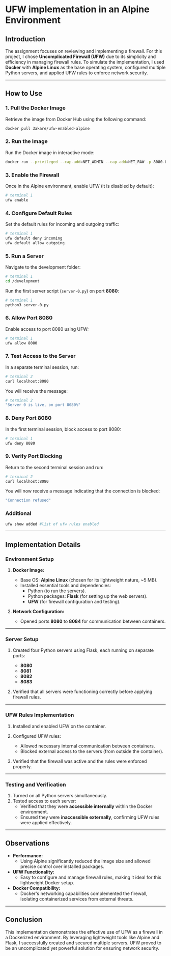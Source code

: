 # UFW implementation in an Alpine Environment

## Introduction  
The assignment focuses on reviewing and implementing a firewall. For this project, I chose **Uncomplicated Firewall (UFW)** due to its simplicity and efficiency in managing firewall rules. To simulate the implementation, I used **Docker** with **Alpine Linux** as the base operating system, configured multiple Python servers, and applied UFW rules to enforce network security.

---
## How to Use  

### 1. Pull the Docker Image  
Retrieve the image from Docker Hub using the following command:  
```bash  
docker pull 3akare/ufw-enabled-alpine
```  

### 2. Run the Image  
Run the Docker image in interactive mode:  
```bash  
docker run --privileged --cap-add=NET_ADMIN --cap-add=NET_RAW -p 8080-8083:8080-8083 -it ufw-enabled-alpine:v1
```  

### 3. Enable the Firewall  
Once in the Alpine environment, enable UFW (it is disabled by default):  
```bash  
# terminal 1
ufw enable  
```  

### 4. Configure Default Rules  
Set the default rules for incoming and outgoing traffic:  
```bash  
# terminal 1
ufw default deny incoming  
ufw default allow outgoing  
```  

### 5. Run a Server  
Navigate to the development folder:  
```bash  
# terminal 1
cd /development 
```  
Run the first server script (`server-0.py`) on port **8080**:  
```bash  
# terminal 1
python3 server-0.py  
```  

### 6. Allow Port 8080  
Enable access to port 8080 using UFW:  
```bash  
# terminal 1
ufw allow 8080  
```  

### 7. Test Access to the Server  
In a separate terminal session, run:  
```bash  
# terminal 2
curl localhost:8080  
```  
You will receive the message:  
```bash
# terminal 2
"Server 0 is live, on port 8080%"
```  

### 8. Deny Port 8080  
In the first terminal session, block access to port 8080:  
```bash  
# terminal 1
ufw deny 8080  
```  

### 9. Verify Port Blocking  
Return to the second terminal session and run:  
```bash  
# terminal 2
curl localhost:8080  
```  
You will now receive a message indicating that the connection is blocked:  
```bash
"Connection refused"
```
### Additional
```bash
ufw show added #list of ufw rules enabled
```
---
 ## Implementation Details

### Environment Setup  
1. **Docker Image:**  
   - Base OS: **Alpine Linux** (chosen for its lightweight nature, ~5 MB).  
   - Installed essential tools and dependencies:  
     - Python (to run the servers).  
     - Python packages: **Flask** (for setting up the web servers).  
     - **UFW** (for firewall configuration and testing).  

2. **Network Configuration:**  
   - Opened ports **8080** to **8084** for communication between containers.

---

### Server Setup  
1. Created four Python servers using Flask, each running on separate ports:  
   - **8080**  
   - **8081**  
   - **8082**  
   - **8083**  

2. Verified that all servers were functioning correctly before applying firewall rules.

---

### UFW Rules Implementation  
1. Installed and enabled UFW on the container.  
2. Configured UFW rules:  
   - Allowed necessary internal communication between containers.  
   - Blocked external access to the servers (from outside the container).  

3. Verified that the firewall was active and the rules were enforced properly.

---

### Testing and Verification  
1. Turned on all Python servers simultaneously.  
2. Tested access to each server:  
   - Verified that they were **accessible internally** within the Docker environment.  
   - Ensured they were **inaccessible externally**, confirming UFW rules were applied effectively.

---

## Observations  
- **Performance:**  
  - Using Alpine significantly reduced the image size and allowed precise control over installed packages.  
- **UFW Functionality:**  
  - Easy to configure and manage firewall rules, making it ideal for this lightweight Docker setup.  
- **Docker Compatibility:**  
  - Docker's networking capabilities complemented the firewall, isolating containerized services from external threats.  

---

## Conclusion  
This implementation demonstrates the effective use of UFW as a firewall in a Dockerized environment. By leveraging lightweight tools like Alpine and Flask, I successfully created and secured multiple servers. UFW proved to be an uncomplicated yet powerful solution for ensuring network security.